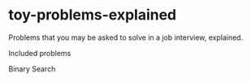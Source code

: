 # toy-problems-explained
Problems that you may be asked to solve in a job interview, explained.

Included problems

Binary Search

